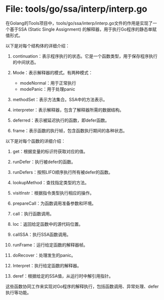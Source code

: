 # File: tools/go/ssa/interp/interp.go

在Golang的Tools项目中，tools/go/ssa/interp/interp.go文件的作用是实现了一个基于SSA (Static Single Assignment) 的解释器，用于执行Go程序的静态单赋值形式。

以下是对每个结构体的详细介绍：

1. continuation：表示程序执行的状态。它是一个函数类型，用于保存程序执行的中间状态。

2. Mode：表示解释器的模式。有两种模式：
   - modeNormal：用于正常执行
   - modePanic：用于处理panic

3. methodSet：表示方法集合。SSA中的方法表示。

4. interpreter：表示解释器，包含了解释器所需的数据结构。

5. deferred：表示被延迟执行的函数，即defer函数。

6. frame：表示函数的执行帧，包含函数执行期间的各种状态。

以下是对每个函数的详细介绍：

1. get：根据变量的标识符获取对应的值。

2. runDefer：执行被defer的函数。

3. runDefers：按照LIFO顺序执行所有被defer的函数。

4. lookupMethod：查找指定类型的方法。

5. visitInstr：根据指令类型执行相应的操作。

6. prepareCall：为函数调用准备参数和环境。

7. call：执行函数调用。

8. loc：返回给定函数中的源代码位置。

9. callSSA：执行SSA函数调用。

10. runFrame：运行给定函数的解释器帧。

11. doRecover：处理发生的panic。

12. Interpret：执行给定函数的解释器。

13. deref：根据给定的SSA值，从运行时中解引用指针。

这些函数协同工作来实现对Go程序的解释执行，包括函数调用、异常处理、defer执行等功能。

